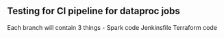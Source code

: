 ## Testing for CI pipeline for dataproc jobs

Each branch will contain 3 things -
Spark code
Jenkinsfile
Terraform code
